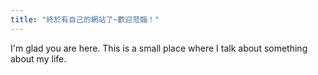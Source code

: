 ```yaml
---
title: "終於有自己的網站了~歡迎蒞臨！"
---
```


I'm glad you are here. This is a small place where I talk about something about my life.
